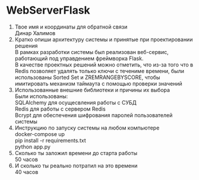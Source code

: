# WebServerFlask<br/>
1. Твое имя и координаты для обратной связи<br/>
Динар Халимов<br/>
2. Кратко опиши архитектуру системы и принятые при проектировании
решения<br/>
В рамках разработки системы был реализован веб-сервис, работающий под управдением фреймворка Flask.<br/>
В качестве проектных решений можно отметить, что из-за того что в Redis позволяет удалять только ключи с течениме времени, 
были использованы Sorted Set и ZREMRANGEBYSCORE, чтобы имитировать механизм таймаута с помощью проверки значений<br/>
3. Использованные внешние библиотеки и причины их выбора<br/>
Были использованы:<br/>
SQLAlchemy для осущесвления работы с СУБД<br/>
Redis для работы с сервером Redis<br/>
Bcrypt для обеспечения шифрования паролей пользователей системы<br/>
4. Инструкцию по запуску системы на любом компьютере<br/>
docker-compose up<br/>
pip install -r requirements.txt<br/>
python app.py<br/>
5. Сколько ты заложил времени до старта работы<br/>
50 часов<br/>
6. И сколько ты реально потратил на это времени<br/>
40 часов<br/>

